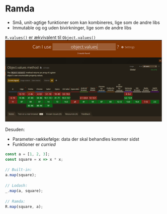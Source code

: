 # Ramda

* Små, unit-agtige funktioner som kan kombineres, lige som de andre libs
* Immutable og og uden bivirkninger, lige som de andre libs

`R.values()` er ækvivalent til `Object.values()`
![caniuse](./caniuse-object-values.png)

Desuden:
* Parameter-rækkefølge: data der skal behandles kommer sidst
* Funktioner er _curried_

```javascript
const a = [1, 2, 3];
const square = x => x * x;

// Built-in:
a.map(square);

// Lodash:
_.map(a, square);

// Ramda:
R.map(square, a);
```

